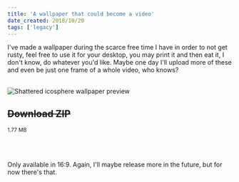 ```yaml
---
title: 'A wallpaper that could become a video'
date_created: 2018/10/20
tags: ['legacy']
---
```


I've made a wallpaper during the scarce free time I have in order to not get rusty, feel free to use it for your desktop, you may print it and then eat it, I don't know, do whatever you'd like. Maybe one day I'll upload more of these and even be just one frame of a whole video, who knows?

<br>

<img src="/img/preview/wallpaper1_1280x720.webp" alt="Shattered icosphere wallpaper preview">

## ~~**Download ZIP**~~

<small>1.77 MB</small>

<br>

<br>

Only available in 16:9. Again, I'll maybe release more in the future, but for now there's that.
